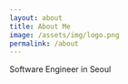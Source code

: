 ```yaml
---
layout: about
title: About Me
image: /assets/img/logo.png
permalink: /about
---
```


Software Engineer in Seoul
